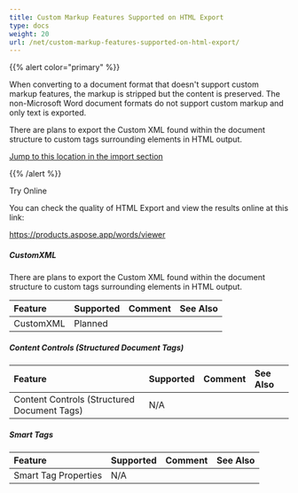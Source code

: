 ```yaml
---
title: Custom Markup Features Supported on HTML Export
type: docs
weight: 20
url: /net/custom-markup-features-supported-on-html-export/
---
```


{{% alert color="primary" %}} 

When converting to a document format that doesn't support custom markup features, the markup is stripped but the content is preserved. The non-Microsoft Word document formats do not support custom markup and only text is exported.

There are plans to export the Custom XML found within the document structure to custom tags surrounding elements in HTML output.

[Jump to this location in the import section](/pages/createpage.action?spaceKey=wordsnet&title=CustomXML+Html+Import&linkCreation=true&fromPageId=2595823)

{{% /alert %}} 

Try Online

You can check the quality of HTML Export and view the results online at this link:

<https://products.aspose.app/words/viewer>


##### **CustomXML**
There are plans to export the Custom XML found within the document structure to custom tags surrounding elements in HTML output.

|**Feature**|**Supported**|**Comment**|**See Also**|
| :- | :- | :- | :- |
|CustomXML|Planned| | |

##### **Content Controls (Structured Document Tags)**

|**Feature**|**Supported**|**Comment**|**See Also**|
| :- | :- | :- | :- |
|Content Controls (Structured Document Tags)|N/A| | |

##### **Smart Tags**

|**Feature**|**Supported**|**Comment**|**See Also**|
| :- | :- | :- | :- |
|Smart Tag Properties|N/A| | |

